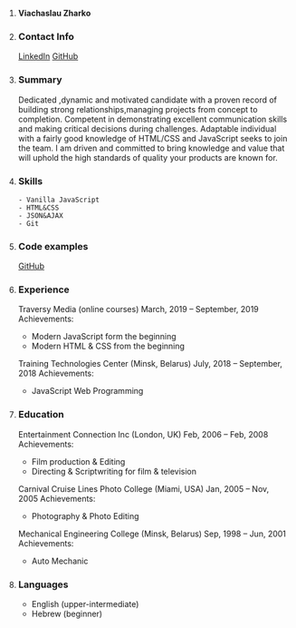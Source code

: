 1. **Viachaslau Zharko**
2. ### Contact Info 
      [LinkedIn](https://www.linkedin.com/in/zharko/)
      [GitHub](https://github.com/VonKrolock)
      

3. ### Summary
      Dedicated ,dynamic and motivated candidate with a proven record of building strong relationships,managing projects from concept to completion. Competent in demonstrating excellent communication skills and making critical decisions during challenges. Adaptable individual with a fairly good knowledge of HTML/CSS and JavaScript seeks to join the team. I am driven and committed to bring knowledge and value that will uphold the high standards of quality your products are known for.
 
4. ### Skills 
       - Vanilla JavaScript
       - HTML&CSS
       - JSON&AJAX
       - Git
 

5. ### Code examples 
      [GitHub](https://github.com/VonKrolock)

6. ### Experience 
      Traversy Media (online courses)
      March, 2019 – September, 2019
      Achievements: 
      * Modern JavaScript form the beginning
      * Modern HTML & CSS from the beginning


      Training Technologies Center (Minsk, Belarus)
      July, 2018 – September, 2018 
      Achievements: 
      * JavaScript Web Programming

7. ### Education 
      Entertainment Connection Inc (London, UK)
      Feb, 2006 – Feb, 2008
      Achievements: 
      * Film production & Editing
      * Directing & Scriptwriting for film & television

      Carnival Cruise Lines Photo College (Miami, USA)
      Jan, 2005 – Nov, 2005
      Achievements: 
      * Photography & Photo Editing

      Mechanical Engineering College (Minsk, Belarus)
      Sep, 1998 – Jun, 2001
      Achievements: 
      * Auto Mechanic

8. ### Languages
      * English (upper-intermediate)
      * Hebrew (beginner)
